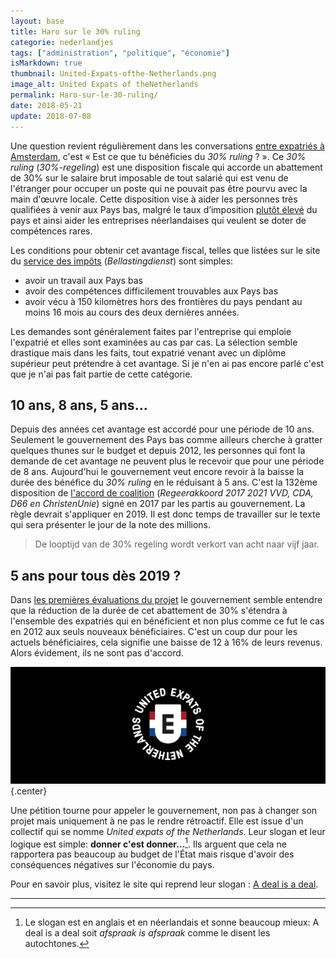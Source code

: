 ```yaml
---
layout: base
title: Haro sur le 30% ruling
categorie: nederlandjes
tags: ["administration", "politique", "économie"]
isMarkdown: true
thumbnail: United-Expats-ofthe-Netherlands.png
image_alt: United Expats of theNetherlands
permalink: Haro-sur-le-30-ruling/
date: 2018-05-21
update: 2018-07-08
---
```




Une question revient régulièrement dans les conversations [entre expatriés à Amsterdam](/les-nationalites-d-amsterdam), c'est « Est ce que tu bénéficies du *30% ruling* ? ». Ce *30% ruling* (*30%-regeling*) est une disposition fiscale qui accorde un abattement de 30% sur le salaire brut imposable de tout salarié qui est venu de l'étranger pour occuper un poste qui ne pouvait pas être pourvu avec la main d'œuvre locale. Cette disposition vise à aider les personnes très qualifiées à venir aux Pays bas, malgré le taux d’imposition [plutôt élevé](/impot-sur-le-revenu-effet-de-seuil) du pays et ainsi aider les entreprises néerlandaises qui veulent se doter de compétences rares.

Les conditions pour obtenir cet avantage fiscal, telles que listées sur le site du [service des impôts](/sophie-pas-numero) (*Bellastingdienst*) sont simples:
- avoir un travail aux Pays bas
- avoir des compétences difficilement trouvables aux Pays bas
- avoir vécu à 150 kilomètres hors des frontières du pays pendant au moins 16 mois au cours des deux dernières années.
<!--excerpt-->
Les demandes sont généralement faites par l'entreprise qui emploie l'expatrié et elles sont examinées au cas par cas. La sélection semble drastique mais dans les faits, tout expatrié venant avec un diplôme supérieur peut prétendre à cet avantage. Si je n'en ai pas encore parlé c'est que je n'ai pas fait partie de cette catégorie.

## 10 ans, 8 ans, 5 ans…

Depuis des années cet avantage est accordé pour une période de 10 ans. Seulement le gouvernement des Pays bas comme ailleurs cherche à gratter quelques thunes sur le budget et depuis 2012, les personnes qui font la demande de cet avantage ne peuvent plus le recevoir que pour une période de 8 ans. Aujourd'hui le gouvernement veut encore revoir à la baisse la durée des bénéfice du *30% ruling* en le réduisant à 5 ans. C'est la 132ème disposition de [l'accord de coalition](https://www.tweedekamer.nl/sites/default/files/atoms/files/regeerakkoord20172021.pdf) (*Regeerakkoord 2017 2021 VVD, CDA, D66 en ChristenUnie*) signé en 2017 par les partis au gouvernement. La règle devrait s'appliquer en 2019. Il est donc temps de travailler sur le texte qui sera présenter le jour de la note des millions.

> De looptijd van de 30% regeling wordt verkort van acht naar vijf jaar.

## 5 ans pour tous dès 2019 ?

Dans [les premières évaluations du projet](https://www.tweedekamer.nl/kamerstukken/brieven_regering/detail?id=2018Z07566&did=2018D25828) le gouvernement semble entendre que la réduction de la durée de cet abattement de 30% s'étendra à l'ensemble des expatriés qui en bénéficient et non plus comme ce fut le cas en 2012 aux seuls nouveaux bénéficiaires. C'est un coup dur pour les actuels bénéficiaires, cela signifie une baisse de 12 à 16% de leurs revenus. Alors évidement, ils ne sont pas d'accord.

![logo United Expats of the Netherlands sur fond noir](United-Expats-ofthe-Netherlands.png){.center}

Une pétition tourne pour appeler le gouvernement, non pas à changer son projet mais uniquement à ne pas le rendre rétroactif. Elle est issue d'un collectif qui se nomme *United expats of the Netherlands*. Leur slogan et leur logique est simple: **donner c'est donner…**[^1]. Ils arguent que cela ne rapportera pas beaucoup au budget de l'État mais risque d'avoir des conséquences négatives sur l'économie du pays.

Pour en savoir plus, visitez le site qui reprend leur slogan : [A deal is a deal](https://www.adealisadeal.nl/).

--- 
[^1]: Le slogan est en anglais et en néerlandais et sonne beaucoup mieux: A deal is a deal soit *afspraak is afspraak* comme le disent les autochtones.